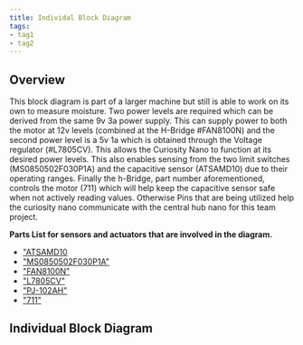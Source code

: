 ```yaml
---
title: Individal Block Diagram
tags:
- tag1
- tag2
---
```


## Overview

This block diagram is part of a larger machine but still is able to work on its own to measure moisture. Two power levels are required which can be derived from the same 9v 3a power supply. This can supply power to both the motor at 12v levels (combined at the H-Bridge #FAN8100N) and the second power level is a 5v 1a which is obtained through the Voltage regulator (#L7805CV). This allows the Curiosity Nano to function at its desired power levels. This also enables sensing from the two limit switches (MS0850502F030P1A) and the capacitive sensor (ATSAMD10) due to their operating ranges. Finally the h-Bridge, part number aforementioned, controls the motor (711) which will help keep the capacitive sensor safe when not actively reading values. Otherwise Pins that are being utilized help the curiosity nano communicate with the central hub nano for this team project.

<!--
This needs to be updated with a brief purpose for having the block diagram.
Things to mention are:
* power levels
* sensor
* Actuator
* team connections
* Power source
* ...

To get some initial formatting help, one can view ["here"](https://embedded-systems-design.github.io/EGR304DataSheetTemplate/Appendix/basic-markdown-examples/) some basic techniques.
-->

**Parts List for sensors and actuators that are involved in the diagram.**

* ["ATSAMD10](https://www.digikey.com/en/products/detail/adafruit-industries-llc/4026/9745252?gclsrc=aw.ds&gad_source=1&gad_campaignid=20243136172&gbraid=0AAAAADrbLlg9a_M-PIXbOAU_b01BOFJHH&gclid=CjwKCAjw6P3GBhBVEiwAJPjmLlOWuwDv2P4LYTNa84dpeTVmIGIF3-ip6gdPgq7dAOYefjMucUHwJxoCIpUQAvD_BwE)
* ["MS0850502F030P1A"](https://www.digikey.com/en/products/detail/e-switch/MS0850502F030P1A/1628122?gclsrc=aw.ds&gad_source=4&gad_campaignid=20243136172&gbraid=0AAAAADrbLlj9VOp3m0S33_Eo5bb054Aan&gclid=CjwKCAjw6P3GBhBVEiwAJPjmLlhCRaDt99omgLz1hzmr-Y8tHiwT0D3Go3Vv2fcdLCyhnChq4JJsNxoCfLgQAvD_BwE)
* ["FAN8100N"](https://www.digikey.com/en/products/detail/fairchild-semiconductor/FAN8100N/11558200)
* ["L7805CV"](https://www.digikey.com/en/products/detail/stmicroelectronics/L7805CV/585964)
* ["PJ-102AH"](https://www.digikey.com/en/products/detail/cui-devices/PJ-102AH/408448)
* ["711"](https://www.digikey.com/en/products/detail/adafruit-industries-llc/711/5353610)

## Individual Block Diagram

<!--
## Example Block Diagram

Showing an example of how to import a screenshot of the block diagram created outside of git and brought into a page.

![Example of Indivial Block diagram ](individual-block-diagram.png)
-->
